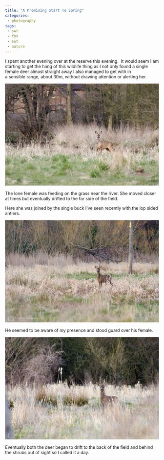 ```yaml
---
title: "A Promising Start To Spring"
categories:
 - photography
tags:
 - swt
 - fox
 - swt
 - nature
---
```

I spent another evening over at the reserve this evening.  It would seem I am starting to get the hang of this wildlife thing as I not only found a single female deer almost straight away I also managed to get with in a sensible range, about 30m, without drawing attention or alerting her.

<img class="padded center"
		alt="A female roe deer"
		src="/images/2013-04-7-a-promising-start-to-spring/CJP20130407-2904.jpg" />

The lone female was feeding on the grass near the river. She moved closer at times but eventually drifted to the far side of the field.

<!-- more -->

Here she was joined by the single buck I've seen recently with the lop sided antlers.

<img class="padded center"
		alt="Roe deer buck"
		src="/images/2013-04-7-a-promising-start-to-spring/CJP20130407-2927.jpg" />


He seemed to be aware of my presence and stood guard over his female.

<img class="padded center"
		alt="The male roe starts to notice my presence."
		src="/images/2013-04-7-a-promising-start-to-spring/CJP20130407-2929.jpg" />

Eventually both the deer began to drift to the back of the field and behind the shrubs out of sight so I called it a day.
